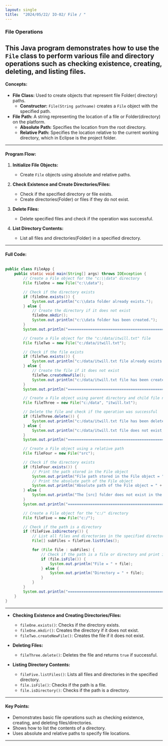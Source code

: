 ```yaml
---
layout: single
title:  "2024/05/22/ IO-02/ File / "
---
```


### File Operations 

This Java program demonstrates how to use the `File` class to perform various file and directory operations such as checking existence, creating, deleting, and listing files.
---

#### Concepts:
- **File Class:** Used to create objects that represent file Folder( directory) paths.
  - **Constructor:** `File(String pathname)` creates a `File` object with the specified path.
- **File Path:** A string representing the location of a file or Folder(directory) on the platform.
  - **Absolute Path:** Specifies the location from the root directory.
  - **Relative Path:** Specifies the location relative to the current working directory, which in Eclipse is the project folder.

---

#### Program Flow:
1. **Initialize File Objects:**
   - Create `File` objects using absolute and relative paths.

2. **Check Existence and Create Directories/Files:**
   - Check if the specified directory or file exists.
   - Create directories(Folder) or files if they do not exist.

3. **Delete Files:**
   - Delete specified files and check if the operation was successful.

4. **List Directory Contents:**
   - List all files and directories(Folder) in a specified directory.

---

#### Full Code:

```java

public class FileApp {
    public static void main(String[] args) throws IOException {
        // Create a File object for the "c:\\data" directory
        File fileOne = new File("c:\\data");

        // Check if the directory exists
        if (fileOne.exists()) {
            System.out.println("c:\\data folder already exists.");
        } else {
            // Create the directory if it does not exist
            fileOne.mkdir();
            System.out.println("c:\\data folder has been created.");
        }
        System.out.println("==============================================================");

        // Create a File object for the "c:/data/itwill.txt" file
        File fileTwo = new File("c:/data/itwill.txt");

        // Check if the file exists
        if (fileTwo.exists()) {
            System.out.println("c:/data/itwill.txt file already exists.");
        } else {
            // Create the file if it does not exist
            fileTwo.createNewFile();
            System.out.println("c:/data/itwill.txt file has been created.");
        }
        System.out.println("==============================================================");

        // Create a File object using parent directory and child file name
        File fileThree = new File("c:/data", "itwill.txt");

        // Delete the file and check if the operation was successful
        if (fileThree.delete()) {
            System.out.println("c:/data/itwill.txt file has been deleted.");
        } else {
            System.out.println("c:/data/itwill.txt file does not exist, so it cannot be deleted.");
        }
        System.out.println("==============================================================");

        // Create a File object using a relative path
        File fileFour = new File("src");

        // Check if the directory exists
        if (fileFour.exists()) {
            // Print the path stored in the File object
            System.out.println("File path stored in the File object = " + fileFour);
            // Print the absolute path of the File object
            System.out.println("Absolute path of the File object = " + fileFour.getAbsolutePath());
        } else {
            System.out.println("The [src] folder does not exist in the working directory.");
        }
        System.out.println("==============================================================");

        // Create a File object for the "c:/" directory
        File fileFive = new File("c:/");

        // Check if the path is a directory
        if (fileFive.isDirectory()) {
            // List all files and directories in the specified directory
            File[] subFiles = fileFive.listFiles();

            for (File file : subFiles) {
                // Check if the path is a file or directory and print it
                if (file.isFile()) {
                    System.out.println("File = " + file);
                } else {
                    System.out.println("Directory = " + file);
                }
            }
        }
        System.out.println("==============================================================");
    }
}
```

---

- **Checking Existence and Creating Directories/Files:**
  - `fileOne.exists()`: Checks if the directory exists.
  - `fileOne.mkdir()`: Creates the directory if it does not exist.
  - `fileTwo.createNewFile()`: Creates the file if it does not exist.

- **Deleting Files:**
  - `fileThree.delete()`: Deletes the file and returns `true` if successful.

- **Listing Directory Contents:**
  - `fileFive.listFiles()`: Lists all files and directories in the specified directory.
  - `file.isFile()`: Checks if the path is a file.
  - `file.isDirectory()`: Checks if the path is a directory.

---

#### Key Points:
- Demonstrates basic file operations such as checking existence, creating, and deleting files/directories.
- Shows how to list the contents of a directory.
- Uses absolute and relative paths to specify file locations.

---

